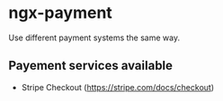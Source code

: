 # ngx-payment
Use different payment systems the same way.

## Payement services available
* Stripe Checkout (https://stripe.com/docs/checkout)

